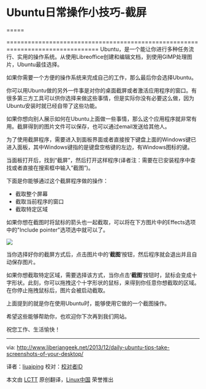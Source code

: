 Ubuntu日常操作小技巧-截屏
===========================================================================
=====

================================================================================
Ubuntu，是一个能让你进行多种任务流行、实用的操作系统。从使用Libreoffice创建和编辑文档，到使用GIMP处理图片，Ubuntu最佳选择。

如果你需要一个方便的操作系统来完成自己的工作，那么最后你会选择Ubuntu。

你可以用Ubuntu做的另外一件事是对你的桌面截屏或者激活应用程序的窗口。有很多第三方工具可以供你选择来做这些事情，但是实际你没有必要这么做，因为Ubuntu安装时就已经自带了这些功能。

如果你想向别人展示如何在Ubuntu上面做一些事情，那么这个应用程序就非常有用。截屏得到的图片文件可以保存，也可以通过email发送给其他人。

为了使用截屏程序，需要进入到面板界面或者直接按下键盘上面的Windows键已进入面板，其中Windows键指的是键盘空格键的左边，有Windows图标的键。

当面板打开后，找到“截屏”，然后打开这样程序(译者注：需要在已安装程序中查找或者直接在搜索框中输入“截图”)。

下面是你能够通过这个截屏程序做的操作：

- 截取整个屏幕
- 截取当前程序的窗口
- 截取特定区域

如果你想在截图时将鼠标的箭头也一起截取，可以将在下方图片中的Effects选项中的"Include pointer"选项选中就可以了。

![](http://www.liberiangeek.net/wp-content/uploads/2013/12/screenshot.png)

当你选择好你的截屏方式后，点击图片中的‘**截图**’按钮，然后程序就会退出并且自动保存图片。

如果你想截取特定区域，需要选择该方式，当你点击‘**截图**’按钮时，鼠标会变成十字形状。此刻，你可以拖拽这个十字形状的鼠标，来得到你任意你想截取的区域。在你停止拖拽鼠标后，图片会被启动截取。

上面提到的就是你在使用Ubuntu时，能够使用它做的一个截图操作。

希望这些能够帮助你，也欢迎你下次再到我们网站。

祝您工作、生活愉快！

--------------------------------------------------------------------------------

via: http://www.liberiangeek.net/2013/12/daily-ubuntu-tips-take-screenshots-of-your-desktop/

译者：[liuaiping](https://github.com/liuaiping) 校对：[校对者ID](https://github.com/校对者ID)

本文由 [LCTT](https://github.com/LCTT/TranslateProject) 原创翻译，[Linux中国](http://linux.cn/) 荣誉推出
